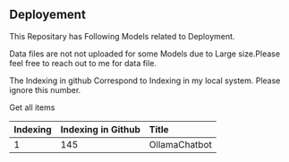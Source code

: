 
## Deployement

This Repositary has Following Models related to Deployment.

Data files are not not uploaded for some Models due to Large size.Please feel free to reach out to me for data file.

The Indexing in github Correspond to Indexing in my local system. Please ignore this number.

Get all items







| Indexing| Indexing in Github     | Title                |
| :-------- | :------- | :------------------------- |
| 1 | 145 | OllamaChatbot







